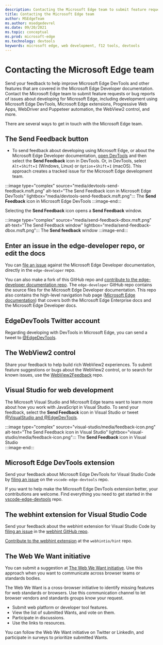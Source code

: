 ```yaml
---
description: Contacting the Microsoft Edge team to submit feature requests or bug reports of issues about developing for Microsoft Edge, including development using Microsoft Edge DevTools, Microsoft Edge extensions, Progressive Web Apps, WebDriver automation, WebView2, and more.
title: Contacting the Microsoft Edge team
author: MSEdgeTeam
ms.author: msedgedevrel
ms.date: 09/20/2021
ms.topic: conceptual
ms.prod: microsoft-edge
ms.technology: devtools
keywords: microsoft edge, web development, f12 tools, devtools
---
```

# Contacting the Microsoft Edge team

Send your feedback to help improve Microsoft Edge DevTools and other features that are covered in the Microsoft Edge Developer documentation.  Contact the Microsoft Edge team to submit feature requests or bug reports of issues about developing for Microsoft Edge, including development using Microsoft Edge DevTools, Microsoft Edge extensions, Progressive Web Apps, WebDriver and Puppeteer automation, the WebView2 control, and more.

There are several ways to get in touch with the Microsoft Edge team.


<!-- ====================================================================== -->
## The Send Feedback button

*  To send feedback about developing using Microsoft Edge, or about the Microsoft Edge Developer documentation, [open DevTools](devtools-guide-chromium/index.md#opening-devtools) and then select the **Send Feedback** icon in DevTools.  Or, in DevTools, select `Alt`+`Shift`+`I` (Windows, Linux) or `Option`+`Shift`+`I` (macOS).  This approach creates a tracked issue for the Microsoft Edge development team.

:::image type="complex" source="media/devtools-send-feedback.msft.png" alt-text="The Send Feedback icon in Microsoft Edge DevTools" lightbox="media/devtools-send-feedback.msft.png":::
   The **Send Feedback** icon in Microsoft Edge DevTools
:::image-end:::

Selecting the **Send Feedback** icon opens a **Send Feedback** window.

:::image type="complex" source="media/send-feedback-dbox.msft.png" alt-text="The Send Feedback window" lightbox="media/send-feedback-dbox.msft.png":::
   The **Send feedback** window
:::image-end:::

<!-- a related verbose section:
* [Privacy of communication regarding the Send Feedback feature](privacy-whitepaper/index.md#getting-in-touch-with-the-microsoft-edge-team)
-->


<!-- ====================================================================== -->
## Enter an issue in the edge-developer repo, or edit the docs

You can [file an issue](https://github.com/MicrosoftDocs/edge-developer/issues) against the Microsoft Edge Developer documentation, directly in the `edge-developer` repo.

You can also make a fork of this GitHub repo and [contribute to the edge-developer documentation repo](https://github.com/MicrosoftDocs/edge-developer#contributing).  The `edge-developer` GitHub repo contains the source files for the Microsoft Edge Developer documentation.  This repo also contains the high-level navigation hub page ([Microsoft Edge documentation](/microsoft-edge/)) that covers both the Microsoft Edge Enterprise docs and the Microsoft Edge Developer docs.


<!-- ====================================================================== -->
## EdgeDevTools Twitter account

Regarding developing with DevTools in Microsoft Edge, you can send a tweet to [@EdgeDevTools][PostTweetEdgeDevTools].
<!-- This approach causes __.  Use this approach when __.  Your message is visible only to __. -->


<!-- ====================================================================== -->
## The WebView2 control

Share your feedback to help build rich WebView2 experiences.  To submit feature suggestions or bugs about the WebView2 control, or to search for known issues, use the [WebView2Feedback][GithubMicrosoftedgeWebviewfeedback] repo.


<!-- ====================================================================== -->
## Visual Studio for web development

The Microsoft Visual Studio and Microsoft Edge teams want to learn more about how you work with JavaScript in Visual Studio.  To send your feedback, select the **Send Feedback** icon in Visual Studio or tweet [@VisualStudio and @EdgeDevTools][TwitterIntentTweetViualstudioEdgdevtools].  

:::image type="complex" source="visual-studio/media/feedback-icon.png" alt-text="The Send Feedback icon in Visual Studio" lightbox="visual-studio/media/feedback-icon.png":::
   The **Send Feedback** icon in Visual Studio  
:::image-end:::  


<!-- ====================================================================== -->
## Microsoft Edge DevTools extension

Send your feedback about Microsoft Edge DevTools for Visual Studio Code by [filing an issue][GithubMicrosoftVscodeEdgeDevtoolsNewIssue] on the `vscode-edge-devtools` repo.

If you want to help make the Microsoft Edge DevTools extension better, your contributions are welcome.  Find everything you need to get started in the [vscode-edge-devtools][GithubMicrosoftVscodeEdgeDevtools] repo.


<!-- ====================================================================== -->
## The webhint extension for Visual Studio Code

Send your feedback about the webhint extension for Visual Studio Code by [filing an issue][GithubWebhintioIssuesNew] in the [webhint GitHub repo][GithubWebhintio].

[Contribute to the webhint extension][GithubWebhintioExtensionVscodeContributing] at the `webhintio/hint` repo.


<!-- ====================================================================== -->
## The Web We Want initiative

You can submit a suggestion at [The Web We Want initiative](web-we-want/index.md).  Use this approach when you want to communicate across browser teams or standards bodies.

The Web We Want is a cross-browser initiative to identify missing features for web standards or browsers.  Use this communication channel to let browser vendors and standards groups know your request.

*  Submit web platform or developer tool features.  
*  View the list of submitted Wants, and vote on them.
*  Participate in discussions.
*  Use the links to resources.

You can follow the Web We Want initiative on Twitter or LinkedIn, and participate in surveys to prioritize submitted Wants.


<!-- ====================================================================== -->
<!-- links -->
[PostTweetEdgeDevTools]: https://twitter.com/intent/tweet?text=@EdgeDevTools "@EdgeDevTools | Post a Tweet"
[EdgeDevToolsTwitterAccount]: https://twitter.com/EdgeDevTools "@EdgeDevTools Twitter account"
[GitHubMicrosoftDocsEdgeDeveloperNewIssue]: https://github.com/MicrosoftDocs/edge-developer/issues/new?title=[DevTools%20Docs%20Feedback] "New Issue - MicrosoftDocs/edge-developer - GitHub"
[GithubMicrosoftedgeWebviewfeedback]: https://github.com/MicrosoftEdge/WebViewFeedback "WebView Feedback - MicrosoftEdge/WebViewFeedback | GitHub"  
[TwitterIntentTweetViualstudioEdgdevtools]: https://twitter.com/intent/tweet?text=@VisualStudio+@EdgeDevTools "Tweet to @VisualStudio and @EdgeDevTools | Twitter"  
[GithubMicrosoftVscodeEdgeDevtoolsNewIssue]: https://github.com/Microsoft/vscode-edge-devtools/issues/new "New Issue - microsoft/vscode-edge-devtools | GitHub"
[GithubMicrosoftVscodeEdgeDevtools]: https://github.com/Microsoft/vscode-edge-devtools "microsoft/vscode-edge-devtools | GitHub"
[GithubWebhintioIssuesNew]: https://github.com/webhintio/hint/issues/new "New Issues - webhintio/hint | GitHub"
[GithubWebhintio]: https://github.com/webhintio/hint "webhint | GitHub"
[GithubWebhintioExtensionVscodeContributing]: https://github.com/webhintio/hint/blob/master/packages/extension-vscode/CONTRIBUTING.md "Contributing - webhint | GitHub"
